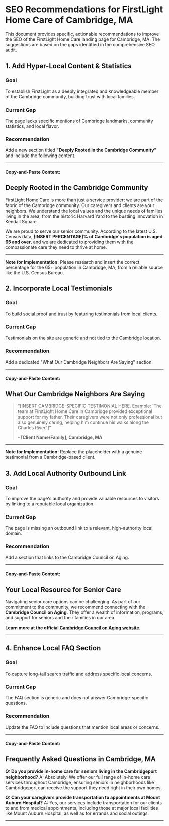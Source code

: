 # SEO Recommendations for FirstLight Home Care of Cambridge, MA

This document provides specific, actionable recommendations to improve the SEO of the FirstLight Home Care landing page for Cambridge, MA. The suggestions are based on the gaps identified in the comprehensive SEO audit.

## 1. Add Hyper-Local Content & Statistics

### Goal
To establish FirstLight as a deeply integrated and knowledgeable member of the Cambridge community, building trust with local families.

### Current Gap
The page lacks specific mentions of Cambridge landmarks, community statistics, and local flavor.

### Recommendation
Add a new section titled **"Deeply Rooted in the Cambridge Community"** and include the following content.

---
#### **Copy-and-Paste Content:**

## Deeply Rooted in the Cambridge Community

FirstLight Home Care is more than just a service provider; we are part of the fabric of the Cambridge community. Our caregivers and clients are your neighbors. We understand the local values and the unique needs of families living in the area, from the historic Harvard Yard to the bustling innovation in Kendall Square.

We are proud to serve our senior community. According to the latest U.S. Census data, **[INSERT PERCENTAGE]% of Cambridge's population is aged 65 and over**, and we are dedicated to providing them with the compassionate care they need to thrive at home.

---

**Note for Implementation:** Please research and insert the correct percentage for the 65+ population in Cambridge, MA, from a reliable source like the U.S. Census Bureau.

## 2. Incorporate Local Testimonials

### Goal
To build social proof and trust by featuring testimonials from local clients.

### Current Gap
Testimonials on the site are generic and not tied to the Cambridge location.

### Recommendation
Add a dedicated "What Our Cambridge Neighbors Are Saying" section.

---
#### **Copy-and-Paste Content:**

## What Our Cambridge Neighbors Are Saying

> "[INSERT CAMBRIDGE-SPECIFIC TESTIMONIAL HERE. Example: 'The team at FirstLight Home Care in Cambridge provided exceptional support for my father. Their caregivers were not only professional but also genuinely caring, helping him continue his walks along the Charles River.']"
>
> **- [Client Name/Family], Cambridge, MA**

---

**Note for Implementation:** Replace the placeholder with a genuine testimonial from a Cambridge-based client.

## 3. Add Local Authority Outbound Link

### Goal
To improve the page's authority and provide valuable resources to visitors by linking to a reputable local organization.

### Current Gap
The page is missing an outbound link to a relevant, high-authority local domain.

### Recommendation
Add a section that links to the Cambridge Council on Aging.

---
#### **Copy-and-Paste Content:**

## Your Local Resource for Senior Care

Navigating senior care options can be challenging. As part of our commitment to the community, we recommend connecting with the **Cambridge Council on Aging**. They offer a wealth of information, programs, and support for seniors and their families in our area.

**Learn more at the official [Cambridge Council on Aging website](https://www.cambridgema.gov/councilonaging).**

---

## 4. Enhance Local FAQ Section

### Goal
To capture long-tail search traffic and address specific local concerns.

### Current Gap
The FAQ section is generic and does not answer Cambridge-specific questions.

### Recommendation
Update the FAQ to include questions that mention local areas or concerns.

---
#### **Copy-and-Paste Content:**

## Frequently Asked Questions in Cambridge, MA

**Q: Do you provide in-home care for seniors living in the Cambridgeport neighborhood?**
A: Absolutely. We offer our full range of in-home care services throughout Cambridge, ensuring seniors in neighborhoods like Cambridgeport can receive the support they need right in their own homes.

**Q: Can your caregivers provide transportation to appointments at Mount Auburn Hospital?**
A: Yes, our services include transportation for our clients to and from medical appointments, including those at major local facilities like Mount Auburn Hospital, as well as for errands and social outings.

--- 